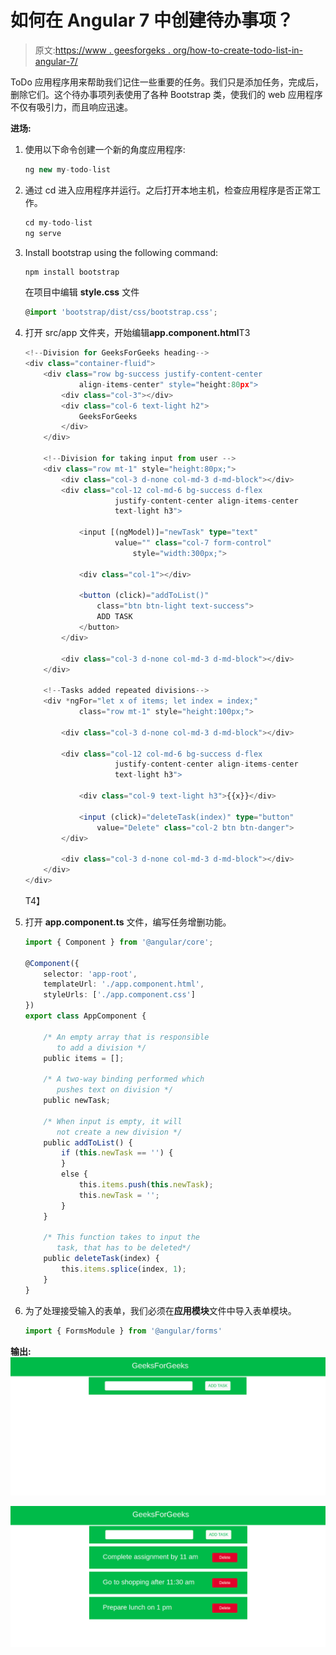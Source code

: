 # 如何在 Angular 7 中创建待办事项？

> 原文:[https://www . geesforgeks . org/how-to-create-todo-list-in-angular-7/](https://www.geeksforgeeks.org/how-to-create-todo-list-in-angular-7/)

ToDo 应用程序用来帮助我们记住一些重要的任务。我们只是添加任务，完成后，删除它们。这个待办事项列表使用了各种 Bootstrap 类，使我们的 web 应用程序不仅有吸引力，而且响应迅速。

**进场:**

1.  使用以下命令创建一个新的角度应用程序:

    ```ts
    ng new my-todo-list
    ```

2.  通过 cd 进入应用程序并运行。之后打开本地主机，检查应用程序是否正常工作。

    ```ts
    cd my-todo-list
    ng serve
    ```

3.  Install bootstrap using the following command:

    ```ts
    npm install bootstrap
    ```

    在项目中编辑 **style.css** 文件

    ```ts
    @import 'bootstrap/dist/css/bootstrap.css';
    ```

4.  打开 src/app 文件夹，开始编辑**app.component.html**T3

    ```ts
    <!--Division for GeeksForGeeks heading-->
    <div class="container-fluid">
        <div class="row bg-success justify-content-center
                align-items-center" style="height:80px">
            <div class="col-3"></div>
            <div class="col-6 text-light h2">
                GeeksForGeeks
            </div>
        </div>

        <!--Division for taking input from user -->
        <div class="row mt-1" style="height:80px;">
            <div class="col-3 d-none col-md-3 d-md-block"></div>
            <div class="col-12 col-md-6 bg-success d-flex 
                        justify-content-center align-items-center 
                        text-light h3">

                <input [(ngModel)]="newTask" type="text" 
                        value="" class="col-7 form-control"
                            style="width:300px;">

                <div class="col-1"></div>

                <button (click)="addToList()" 
                    class="btn btn-light text-success">
                    ADD TASK
                </button>
            </div>

            <div class="col-3 d-none col-md-3 d-md-block"></div>
        </div>

        <!--Tasks added repeated divisions-->
        <div *ngFor="let x of items; let index = index;" 
                class="row mt-1" style="height:100px;">

            <div class="col-3 d-none col-md-3 d-md-block"></div>

            <div class="col-12 col-md-6 bg-success d-flex
                        justify-content-center align-items-center
                        text-light h3">

                <div class="col-9 text-light h3">{{x}}</div>

                <input (click)="deleteTask(index)" type="button"
                    value="Delete" class="col-2 btn btn-danger">
            </div>

            <div class="col-3 d-none col-md-3 d-md-block"></div>
        </div>
    </div>
    ```

    T4】
5.  打开 **app.component.ts** 文件，编写任务增删功能。

    ```ts
    import { Component } from '@angular/core';

    @Component({
        selector: 'app-root',
        templateUrl: './app.component.html',
        styleUrls: ['./app.component.css']
    })
    export class AppComponent {

        /* An empty array that is responsible
           to add a division */
        public items = [];

        /* A two-way binding performed which
           pushes text on division */
        public newTask;

        /* When input is empty, it will
           not create a new division */
        public addToList() {
            if (this.newTask == '') {
            }
            else {
                this.items.push(this.newTask);
                this.newTask = '';
            }
        }

        /* This function takes to input the
           task, that has to be deleted*/
        public deleteTask(index) {
            this.items.splice(index, 1);
        }
    }
    ```

6.  为了处理接受输入的表单，我们必须在**应用模块**文件中导入表单模块。

    ```ts
    import { FormsModule } from '@angular/forms'
    ```

**输出:**
![](img/fedacdc3ae1e9bc23137a7b35252b10b.png)

![](img/c760427c2ba2fe2be1c17a49779972ab.png)